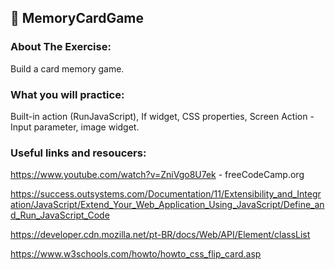 ## :ledger: MemoryCardGame

### About The Exercise:

Build a card memory game. 

### What you will practice:

Built-in action (RunJavaScript), If widget, CSS properties, Screen Action - Input parameter, image widget.

### Useful links and resoucers:

https://www.youtube.com/watch?v=ZniVgo8U7ek - freeCodeCamp.org

https://success.outsystems.com/Documentation/11/Extensibility_and_Integration/JavaScript/Extend_Your_Web_Application_Using_JavaScript/Define_and_Run_JavaScript_Code

https://developer.cdn.mozilla.net/pt-BR/docs/Web/API/Element/classList

https://www.w3schools.com/howto/howto_css_flip_card.asp

